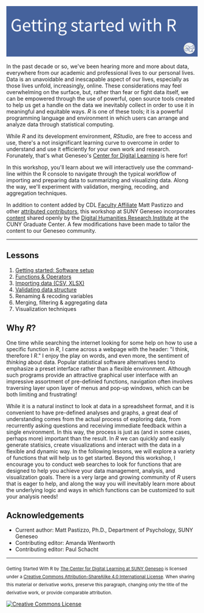 ![Getting started with R image](./images/Rheader.png)

In the past decade or so, we've been hearing more and more about data, everywhere from our academic and professional lives to our personal lives. Data is an unavoidable and inescapable aspect of our lives, especially as those lives unfold, increasingly, online. These considerations may feel overwhelming on the surface, but, rather than fear or fight data itself, we can be empowered through the use of powerful, open source tools created to help us get a handle on the data we inevitably collect in order to use it in meaningful and equitable ways. *R* is one of these tools; it is a powerful programming language and environment in which users can arrange and analyze data through statistical computing. 

While *R* and its development environment, *RStudio*, are free to access and use, there's a not insignificant learning curve to overcome in order to understand and use it efficiently for your own work and research. Forunately, that's what Geneseo's [Center for Digital Learning](https://www.geneseo.edu/cdl) is here for!

In this workshop, you'll learn about we will interactively use the command-line within the R console to navigate through the typical workflow of importing and preparing data to summarizing and visualizing data. Along the way, we'll experiment with validation, merging, recoding, and aggregation techniques.


In addition to content added by CDL [Faculty Affiliate](https://www.geneseo.edu/cdl/faculty-affiliates) Matt Pastizzo and other [attributed contributors](#acknowledgements), this workshop at SUNY Geneseo incorporates [content](https://github.com/DHRI-Curriculum/r) shared openly by the [Digital Humanities Research Institute](https://www.dhinstitutes.org/) at the CUNY Graduate Center. A few modifications have been made to tailor the content to our Geneseo community.

---

## Lessons

1. [Getting started: Software setup](sections/01-software-setup.md)
2. [Functions & Operators](sections/02-functions-operators.md)
3. [Importing data (CSV, XLSX)](sections/03-importing-data.md)
4. [Validating data structure](sections/04-validating-data.md)
5. Renaming & recoding variables
6. Merging, filtering & aggregating data
7. Visualization techniques

## Why *R*?

One time while searching the internet looking for some help on how to use a specific function in *R*, I came across a webpage with the header: "I think, therefore I *R*." I enjoy the play on words, and even more, the sentiment of *thinking* about data. Popular statistical software alternatives tend to emphasize a preset interface rather than a flexible environment. Although such programs provide an attractive graphical user interface with an impressive assortment of pre-definied functions, navigation often involves traversing layer upon layer of menus and pop-up windows, which can be both limiting and frustrating!

While it is a natural instinct to look at data in a spreadsheet format, and it is convenient to have pre-defined analyses and graphs, a great deal of understanding comes from the actual process of exploring data, from recurrently asking questions and receiving immediate feedback within a single environment. In this way, the process is just as (and in some cases, perhaps more) important than the result. In *R* we can quickly and easily generate statisics, create visualizations and interact with the data in a flexible and dynamic way. In the following lessons, we will explore a variety of functions that will help us to get started. Beyond this workshop, I encourage you to conduct web searches to look for functions that are designed to help you achieve your data management, analysis, and visualization goals. There is a very large and growing community of *R* users that is eager to help, and along the way you will inevitably learn more about the underlying logic and ways in which functions can be customized to suit your analysis needs!

## Acknowledgements

- Current author: Matt Pastizzo, Ph.D., Department of Psychology, SUNY Geneseo
- Contributing editor: Amanda Wentworth
- Contributing editor: Paul Schacht

---

<sub>Getting Started With R by [The Center for Digital Learning at SUNY Geneseo](https://www.geneseo.edu/cdl) is licensed under a [Creative Commons Attribution-ShareAlike 4.0 International License](http://creativecommons.org/licenses/by-sa/4.0/). When sharing this material or derivative works, preserve this paragraph, changing only the title of the derivative work, or provide comparable attribution.</sub>

[![Creative Commons License](https://i.creativecommons.org/l/by-sa/4.0/88x31.png)](http://creativecommons.org/licenses/by-sa/4.0/)
